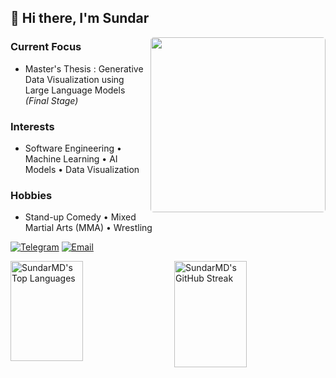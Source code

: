 ## 👋 Hi there, I'm Sundar

<img  align="right" style="border-radius: 5px;" height="280" src="./Hodaka.gif" />

### Current Focus
- Master's Thesis : Generative Data Visualization using Large Language Models *(Final Stage)*

### Interests
- Software Engineering • Machine Learning • AI Models • Data Visualization

### Hobbies
- Stand-up Comedy • Mixed Martial Arts (MMA) • Wrestling


[![Telegram](https://img.shields.io/badge/Telegram-2CA5E0?style=for-the-badge&logo=telegram&logoColor=white)](https://t.me/Sundar159)
[![Email](https://img.shields.io/badge/Email-D14836?style=for-the-badge&logo=gmail&logoColor=white)](mailto:sundardas159@gmail.com)

<div style="display: flex; justify-content: space-between; align-items: flex-start;">
  <img src="https://github-readme-stats.vercel.app/api/top-langs/?username=SundarMD&theme=dark&show_icons=true&hide_border=true&layout=compact" alt="SundarMD's Top Languages" width="48%" height="160" />
  <img src="https://github-readme-streak-stats.herokuapp.com/?user=SundarMD&theme=dark&hide_border=true" alt="SundarMD's GitHub Streak" width="48%" height="170" />
</div>
